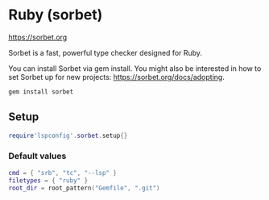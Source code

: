 # Ruby (sorbet)

https://sorbet.org

Sorbet is a fast, powerful type checker designed for Ruby.

You can install Sorbet via gem install. You might also be interested in how to set
Sorbet up for new projects: https://sorbet.org/docs/adopting.

```sh
gem install sorbet
```
    

## Setup

```lua
require'lspconfig'.sorbet.setup{}
```


### Default values

```lua
cmd = { "srb", "tc", "--lsp" }
filetypes = { "ruby" }
root_dir = root_pattern("Gemfile", ".git")
```




